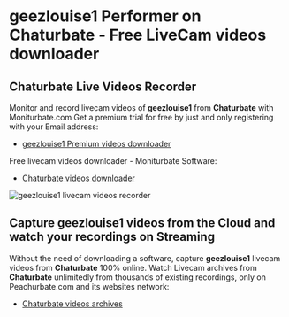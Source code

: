 # geezlouise1 Performer on Chaturbate - Free LiveCam videos downloader

## Chaturbate Live Videos Recorder

Monitor and record livecam videos of **geezlouise1** from **Chaturbate** with Moniturbate.com
Get a premium trial for free by just and only registering with your Email address:
* [geezlouise1 Premium videos downloader](https://moniturbate.com/request-demo-licence-key.html)

Free livecam videos downloader - Moniturbate Software:
* [Chaturbate videos downloader](https://moniturbate.com/moniturbate-download-software.html)

![geezlouise1 livecam videos recorder](https://peachurnet.com/templates/moniturbate-software.png)


## Capture geezlouise1 videos from the Cloud and watch your recordings on Streaming

Without the need of downloading a software, capture **geezlouise1** livecam videos from **Chaturbate** 100% online.
Watch Livecam archives from **Chaturbate** unlimitedly from thousands of existing recordings, only on Peachurbate.com and its websites network:
* [Chaturbate videos archives](https://peachurnet.com/)